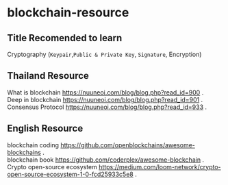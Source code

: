 # blockchain-resource

## Title Recomended to learn 
Cryptography (`Keypair`,`Public & Private Key`, `Signature`, Encryption)  

## Thailand Resource
What is blockchain https://nuuneoi.com/blog/blog.php?read_id=900 .    
Deep in blockchain https://nuuneoi.com/blog/blog.php?read_id=901 .   
Consensus Protocol https://nuuneoi.com/blog/blog.php?read_id=933 .   

## English Resource 
blockchain coding https://github.com/openblockchains/awesome-blockchains .  
blockchain book https://github.com/coderplex/awesome-blockchain .   
Crypto open-source ecosystem https://medium.com/loom-network/crypto-open-source-ecosystem-1-0-fcd25933c5e8 .   

